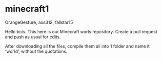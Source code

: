# minecraft1
OrangeGesture, aos312, fallstar15

Hello bois.
This here is our Minecraft worls repository. Create a pull request and push as usual for edits.

After downloading all the files, compile them all into 1 folder and name it 'world', without the quotations.
